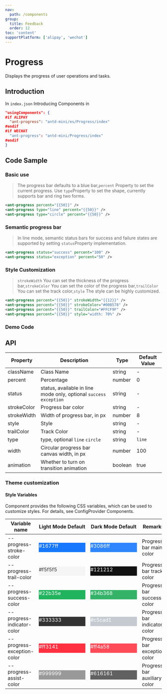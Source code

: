 ```yaml
---
nav:
  path: /components
group:
  title: Feedback
  order: 12
toc: 'content'
supportPlatform: ['alipay', 'wechat']
---
```


# Progress

Displays the progress of user operations and tasks.

## Introduction

In `index.json` Introducing Components in

```json
"usingComponents": {
#if ALIPAY
  "ant-progress": "antd-mini/es/Progress/index"
#endif
#if WECHAT
  "ant-progress": "antd-mini/Progress/index"
#endif
}
```

## Code Sample

### Basic use

> The progress bar defaults to a blue bar,`percent` Property to set the current progress. Use `type`Property to set the shape, currently supports bar and ring two forms.

```xml
<ant-progress percent="{{50}}" />
<ant-progress type="line" percent="{{50}}" />
<ant-progress type="circle" percent="{{50}}" />
```

### Semantic progress bar

> In line mode, semantic status bars for success and failure states are supported by setting `status`Property implementation.

```xml
<ant-progress status="success" percent="100" />
<ant-progress status="exception" percent="50" />
```

### Style Customization

> `strokeWidth` You can set the thickness of the progress bar,`strokeColor` You can set the color of the progress bar,`trailColor` You can set the track color,`style` The style can be highly customized.

```xml
<ant-progress percent="{{50}}" strokeWidth="{{12}}" />
<ant-progress percent="{{50}}" strokeColor="#00B578" />
<ant-progress percent="{{50}}" trailColor="#FFCF9F" />
<ant-progress percent="{{50}}" style="width: 70%" />
```

### Demo Code

<code src='../../demo/pages/Progress/index'></code>

## API

| Property        | Description                                                 | Type    | Default Value |
| ----------- | ---------------------------------------------------- | ------- | ------ |
| className   | Class Name                                                 | string  | -      |
| percent     | Percentage                                               | number  | 0      |
| status      | status, available in line mode only, optional `success` `exception` | string  | -      |
| strokeColor | Progress bar color                                           | string  | -      |
| strokeWidth | Width of progress bar, in px                                  | number  | 8      |
| style       | Style                                                 | string  | -      |
| trailColor  | Track Color                                             | string  | -      |
| type        | type, optional `line` `circle`                           | string  | `line` |
| width       | Circular progress bar canvas width, in px                          | number  | 100    |
| animation   | Whether to turn on transition animation                                     | boolean | true   |

### Theme customization

#### Style Variables

Component provides the following CSS variables, which can be used to customize styles. For details, see ConfigProvider Components.


| Variable name                     | Light Mode Default                                                                                           | Dark Mode Default                                                                                           | Remarks             |
| -------------------------- | ------------------------------------------------------------------------------------------------------- | ------------------------------------------------------------------------------------------------------- | ---------------- |
| --progress-stroke-color    | <div style="width: 150px; height: 30px; background-color: #1677ff; color: #ffffff;">#1677ff</div>       | <div style="width: 150px; height: 30px; background-color: #3086ff; color: #ffffff;">#3086ff</div>       | Progress bar main color     |
| --progress-trail-color     | <div style="width: 150px; height: 30px; background-color: #f5f5f5; color: #333333;">#f5f5f5</div>       | <div style="width: 150px; height: 30px; background-color: #121212; color: #ffffff;">#121212</div>       | Progress bar track color   |
| --progress-success-color   | <div style="width: 150px; height: 30px; background-color: #22b35e; color: #ffffff;">#22b35e</div>       | <div style="width: 150px; height: 30px; background-color: #34b368; color: #ffffff;">#34b368</div>       | Progress bar success color   |
| --progress-indicator-color | <div style="width: 150px; height: 30px; background-color: #333333; color: #ffffff;">#333333</div>       | <div style="width: 150px; height: 30px; background-color: #c5cad1; color: #ffffff;">#c5cad1</div>       | Progress bar indicator color |
| --progress-exception-color | <div style="width: 150px; height: 30px; background-color: #ff3141; color: #ffffff;">#ff3141</div>       | <div style="width: 150px; height: 30px; background-color: #ff4a58; color: #ffffff;">#ff4a58</div>       | Progress bar exception color   |
| --progress-assist-color    | <div style="width: 150px; height: 30px; background-color: #999999; color: #ffffff;">#999999</div>       | <div style="width: 150px; height: 30px; background-color: #616161; color: #ffffff;">#616161</div>       | Progress bar auxiliary color   |
